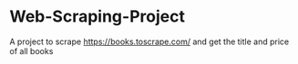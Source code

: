 # Web-Scraping-Project
A project to scrape https://books.toscrape.com/ and get the title and price of all books
